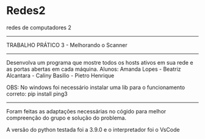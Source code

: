 # Redes2
redes de computadores 2
_____________________________________________
TRABALHO PRÁTICO 3 - Melhorando o Scanner
__________________________________________________ 
Desenvolva um programa que mostre todos os hosts ativos em sua rede e as portas abertas em cada máquina.
Alunos: Amanda Lopes - Beatriz Alcantara - Caliny Basilio - Pietro Henrique


OBS: No windows foi necessário instalar uma lib para o funcionamento correto:
pip install ping3
__________________________________________________________
Foram feitas as adaptações necessárias no cógido para melhor compreenção do grupo e solução do problema.

A versão do python testada foi a 3.9.0 e o interpretador foi o VsCode
